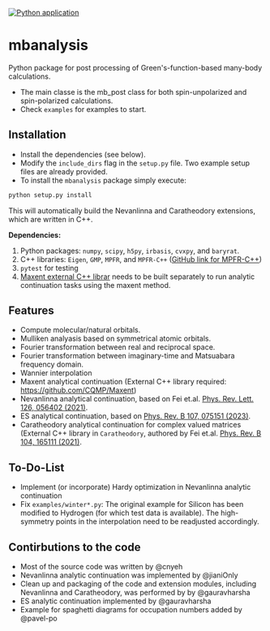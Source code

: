 [![Python application](https://github.com/gauravharsha/mbanalysis/actions/workflows/python-app.yml/badge.svg)](https://github.com/gauravharsha/mbanalysis/actions/workflows/python-app.yml)

mbanalysis
===================

Python package for post processing of Green's-function-based many-body calculations. 
* The main classe is the mb_post class for both spin-unpolarized and spin-polarized calculations. 
* Check `examples` for examples to start. 
  
Installation
----------
* Install the dependencies (see below).
* Modify the `include_dirs` flag in the `setup.py` file. Two example setup files are already provided.
*  To install the `mbanalysis` package simply execute:
  ```bash
  python setup.py install
  ```
  This will automatically build the Nevanlinna and Caratheodory extensions, which are written in C++.

**Dependencies:**
1. Python packages: `numpy`, `scipy`, `h5py`, `irbasis`, `cvxpy`, and `baryrat`.
2. C++ libraries: `Eigen`, `GMP`, `MPFR`, and `MPFR-C++` ([GitHub link for MPFR-C++](https://github.com/advanpix/mpreal))
3. `pytest` for testing
4. [Maxent external C++ librar](https://github.com/CQMP/Maxent) needs to be built separately to run analytic continuation tasks using the maxent method.

Features
----------
* Compute molecular/natural orbitals.
* Mulliken analyasis based on symmetrical atomic orbitals.
* Fourier transformation between real and reciprocal space.
* Fourier transformation between imaginary-time and Matsuabara frequency domain.
* Wannier interpolation
* Maxent analytical continuation (External C++ library required: https://github.com/CQMP/Maxent) 
* Nevanlinna analytical continuation, based on Fei et.al. [Phys. Rev. Lett. 126, 056402 (2021)](https://journals.aps.org/prl/abstract/10.1103/PhysRevLett.126.056402).
* ES analytical continuation, based on [Phys. Rev. B 107, 075151 (2023)](https://journals.aps.org/prb/abstract/10.1103/PhysRevB.107.075151).
* Caratheodory analytical continuation for complex valued matrices (External C++ library in `Caratheodory`, authored by Fei et.al. [Phys. Rev. B 104, 165111 (2021)](https://journals.aps.org/prb/abstract/10.1103/PhysRevB.104.165111).

To-Do-List
-----------
* Implement (or incorporate) Hardy optimization in Nevanlinna analytic continuation
* Fix `examples/winter*.py`: The original example for Silicon has been modified to Hydrogen (for which test data is available). The high-symmetry points in the interpolation need to be readjusted accordingly.


Contirbutions to the code
-----------
* Most of the source code was written by @cnyeh
* Nevanlinna analytic continuation was implemented by @jianiOnly
* Clean up and packaging of the code and extension modules, including Nevanlinna and Caratheodory, was performed by by @gauravharsha
* ES analytic continuation implemented by @gauravharsha
* Example for spaghetti diagrams for occupation numbers added by @pavel-po